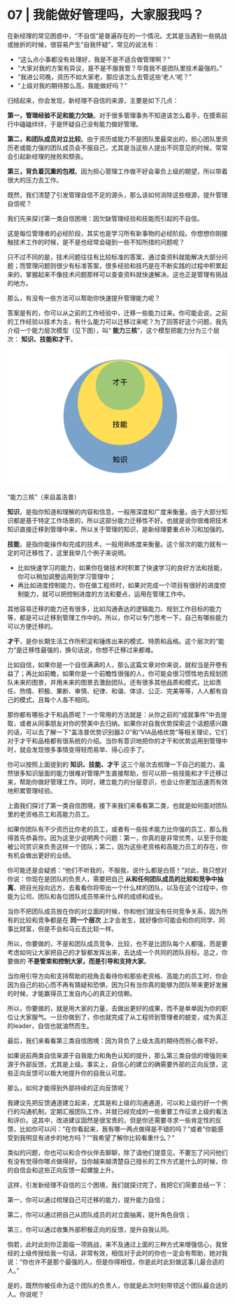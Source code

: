 # 07 | 我能做好管理吗，大家服我吗？
在新经理的常见困惑中，“不自信”是普遍存在的一个情况。尤其是当遇到一些挑战或挫折的时候，很容易产生“自我怀疑”，常见的说法有：

- “这么点小事都没有处理好，我是不是不适合做管理啊？”
- “大家对我的方案有异议，是不是不服我管？毕竟我不是团队里技术最强的。”
- “我进公司晚，资历不如大家老，那应该怎么去管这些‘老人’呢？”
- “上级对我的期待那么高，我能做好吗？”

归结起来，你会发现，新经理不自信的来源，主要是如下几点：

**第一，管理经验不足和能力欠缺**。对于很多管理事务不知道该怎么着手，在摸索前行中磕磕绊绊，于是怀疑自己没有能力做好管理。

**第二，和团队成员对立比较**。由于资历或能力不是团队里最突出的，担心团队里资历老或能力强的团队成员会不服自己，尤其是当这些人提出不同意见的时候，常常会引起新经理的挫败和颓丧。

**第三，背负着沉重的包袱**。因为担心管理工作做不好会辜负上级的期望，所以带着很大的压力去工作。

既然，我们清楚了引发管理自信不足的源头，那么该如何消除这些根源，提升管理自信呢？

我们先来探讨第一类自信困境：因欠缺管理经验和技能而引起的不自信。

这是每位管理者的必经阶段，其实也是学习所有新事物的必经阶段。你想想你刚接触技术工作的时候，是不是也经常会碰到一些不知所措的问题呢？

只不过不同的是，技术问题往往有比较标准的答案，通过查资料就能解决大部分问题；而管理问题则很少有标准答案，很多经验和技巧是在不断实践的过程中积累起来的，掌握起来不像技术问题那样可以查查资料就快速解决。这也正是管理有挑战的地方。

那么，有没有一些方法可以帮助你快速提升管理能力呢？

答案是有的，你可以从之前的工作经验中，迁移一些能力过来。你可能会说，之前的工作经验以技术为主，有什么能力可以迁移过来呢？为了回答好这个问题，我先介绍一个能力层次模型（见下图），叫“ **能力三核**”，这个模型把能力分为三个层次： **知识、技能和才干**。

![](images/14422/cd2b601517d3598b9248ddf7f1458c40.jpg)

“能力三核”（来自盖洛普）

**知识**，是指你知道和理解的内容和信息，一般用深度和广度来衡量。由于大部分知识都是基于特定工作场景的，所以这部分能力迁移性不好。也就是说你很难把技术知识直接迁移到管理中来，所以关于管理的知识，是新经理要重点补习和加强的。

**技能**，是指你能操作和完成的技术，一般用熟练度来衡量。这个层次的能力就有一定的可迁移性了，这里我举几个例子来说明。

- 比如快速学习的能力，如果你在做技术时积累了快速学习的良好方法和技能，你可以稍加调整运用到学习管理中；
- 再比如进度控制能力，你在做工程师时，如果对完成一个项目有很好的进度控制能力，就可以把控制进度的方法和要点，运用在管理工作中。

其他容易迁移的能力还有很多，比如沟通表达的逻辑能力、规划工作目标的能力等，都是可以迁移到管理工作中的。所以，你可以专门思考一下，自己有哪些能力可以方便迁移的。

**才干**，是你长期生活工作所积淀和锤炼出来的模式、特质和品格。这个层次的“能力”是迁移性最强的，换句话说，你想不迁移过来都难。

比如自信，如果你是一个自信满满的人，那么这篇文章对你来说，就权当是开卷有益了；再比如前瞻，如果你是一个前瞻性很强的人，你可能会很习惯性地去规划团队未来的图景，并用未来的图景去激励团队。还有很多其他品质和模式，比如责任、热情、积极、果断、审慎、纪律、和谐、体谅、公正、完美等等，人人都有自己的模式，且每个人各不相同。

那你都有哪些才干和品质呢？一个常用的方法就是：从你之前的“成就事件”中去提取，或者从同事朋友对你的赞美中去归纳。如果你对自我优势探索这个话题感兴趣的话，可以去了解一下“盖洛普优势识别器2.0”和“VIA品格优势”等相关理论，它们对于才干和品格都有很系统的介绍。当你有意识地把你的才干和优势运用到管理中时，就会发现很多事情变得轻而易举、得心应手了。

你可以按照上面提到的 **知识、技能、才干** 这三个层次去梳理一下自己的能力，虽然很多知识层面的能力很难对管理产生直接帮助，但可以把一些技能和才干迁移过来，帮助你做好管理工作。同时，建立能力的分层意识，也会让你更加迅速而有效地积累管理经验。

上面我们探讨了第一类自信困境，接下来我们来看看第二类，也就是如何面对团队里的老资格员工和高能力员工。

如果你团队有不少资历比你老的员工，或者有一些技术能力比你强的员工，那么我得首先恭喜你。因为这至少说明两个问题：第一，你真的是非常优秀，以至于你能被公司赏识来负责这样一个团队；第二，因为这些老资格和高能力员工的存在，你有机会做出更好的业绩。

你可能还是会疑惑：“他们不听我的，不服我，说什么都是白搭！”对此，我只想对你说：你现在是团队的负责人，需要把自己 **从和任何团队成员的比较和竞争中抽离**，把目光投向远方，去看看你将带出一个什么样的团队，以及在这个过程中，你能为公司、团队和各位团队成员带来什么样的成绩和成长。

当你不把团队成员放在你的对立面的时候，你和他们就没有任何竞争关系，因为所有的比较和竞争都是在 **同一个层次** 上才会发生，就好像你可能会和你的同学、同事比财富，但是不会和马云去比较一样。

所以，你要做的，不是和团队成员竞争、比较，也不是比团队每个人都强，而是要考虑如何让大家把自己的才智都发挥出来，去达成一个共同的团队目标。总之，你要做的 **不是管束和控制大家，而是引导和支持大家**。

当你用引导方向和支持帮助的视角去看待你和那些老资格、高能力的员工时，你会因为自己的初心而不再有猜疑和恐惧，因为只有当你真的能够为团队带来更好发展的时候，才能赢得员工发自内心的真正的信赖。

所以，你要做的，就是用大家的力量，去做出更好的成果，而不是单单因为你的职位让大家服气。一旦你做到了，你也就完成了从工程师到管理者的蜕变，成为真正的leader，自信也就油然而生。

最后，我们来看看第三类自信困境：因为背负了上级太高的期待而担心做不好。

如果说前两类自信来源于自我能力和角色认知的提升，那么第三类自信的增强则来源于外部反馈，尤其是上级。事实上，自信心的建立的确需要外部的正向反馈，这些正向反馈可以极大地提升你的自我认可度。

那么，如何才能得到外部持续的正向反馈呢？

我建议先把反馈通道建立起来，尤其是和上级的沟通通道，可以和上级约好一个例行的沟通机制，定期汇报团队工作，并就已经完成的一些重要工作征求上级的看法和评价。这其中，改进建议固然是很宝贵的，但是你还需要寻求一些肯定性的反馈，比如你可以问：“在你看起来，我有哪一两点做得是不错的吗？”或者“你能感受到我明显有进步的地方吗？”“我希望了解你比较看重什么？”

类似的问题，你也可以和合作伙伴去聊聊，除了请他们提意见，不要忘了问问他们有没有觉得你哪点做得好。当你越来越清楚自己擅长的工作方式是什么的时候，你的自信会和这些正向反馈一起螺旋上升。

这样，引发新经理不自信的三个困境，我们就探讨完了，我把它们简要总结一下：

第一，你可以通过梳理自己可迁移的能力，提升能力自信；

第二，你可以通过把自己从团队成员的对立面抽离，提升角色自信；

第三，你可以通过收集外部积极正向的反馈，提升自我认同。

倘若，此时此刻你正面临一项挑战，来不及通过上面的三种方式来增强信心，我曾经的上级传授给我一句话，非常有效，相信对于此时的你也一定会有帮助，她对我说：“你也许不是那个最强的人，但是你得相信，你是此时此刻做这事儿最合适的人。”

是的，既然你被任命为这个团队的负责人，你就是此次时刻带领这个团队最合适的人。你说呢？